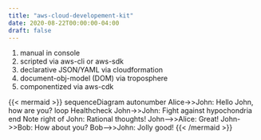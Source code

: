 ```yaml
---
title: "aws-cloud-developement-kit"
date: 2020-08-22T00:00:00-04:00
draft: false 
---
```

1. manual in console
2. scripted via aws-cli or aws-sdk
3. declarative JSON/YAML via cloudformation
4. document-obj-model (DOM) via troposphere
5. componentized via aws-cdk 

{{< mermaid >}}
sequenceDiagram
    autonumber
    Alice->>John: Hello John, how are you?
    loop Healthcheck
        John->>John: Fight against hypochondria
    end
    Note right of John: Rational thoughts!
    John-->>Alice: Great!
    John->>Bob: How about you?
    Bob-->>John: Jolly good!
{{< /mermaid >}}
